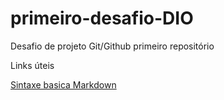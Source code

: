# primeiro-desafio-DIO
Desafio de projeto Git/Github
primeiro repositório

Links úteis

[Sintaxe basica Markdown](https://markdown.net.br/sintaxe-basica/)
